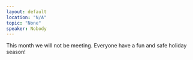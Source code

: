 ```yaml
---
layout: default
location: "N/A"
topic: "None"
speaker: Nobody
---
```


This month we will not be meeting. Everyone have a fun and safe holiday season!

